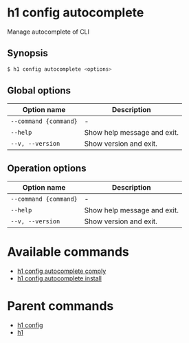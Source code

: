 
# h1 config autocomplete

Manage autocomplete of CLI

## Synopsis

```bash
$ h1 config autocomplete <options>
```

## Global options

| Option name               | Description                 |
| ------------------------- | --------------------------- |
| ```--command {command}``` | -                           |
| ```--help```              | Show help message and exit. |
| ```--v, --version```      | Show version and exit.      |

## Operation options

| Option name               | Description                 |
| ------------------------- | --------------------------- |
| ```--command {command}``` | -                           |
| ```--help```              | Show help message and exit. |
| ```--v, --version```      | Show version and exit.      |

# Available commands

* [h1 config autocomplete comply](./comply/README.md)
* [h1 config autocomplete install](./install/README.md)

# Parent commands

* [h1 config](./../README.md)
* [h1](./../../README.md)
